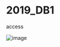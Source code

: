 # 2019_DB1
access


![image](https://user-images.githubusercontent.com/48897085/133495641-f87e27c0-1339-4da7-897c-71e361b7b862.png)
